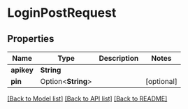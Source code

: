 # LoginPostRequest

## Properties

Name | Type | Description | Notes
------------ | ------------- | ------------- | -------------
**apikey** | **String** |  | 
**pin** | Option<**String**> |  | [optional]

[[Back to Model list]](../README.md#documentation-for-models) [[Back to API list]](../README.md#documentation-for-api-endpoints) [[Back to README]](../README.md)


